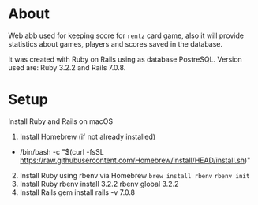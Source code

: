 # About

Web abb used for keeping score for `rentz` card game, also it will provide statistics about games, players and scores saved in the database.

It was created with Ruby on Rails using as database PostreSQL.
Version used are: Ruby 3.2.2 and Rails 7.0.8.

# Setup

Install Ruby and Rails on macOS
1. Install Homebrew (if not already installed)
  * /bin/bash -c "$(curl -fsSL https://raw.githubusercontent.com/Homebrew/install/HEAD/install.sh)"
2. Install Ruby using rbenv via Homebrew
`brew install rbenv`
`rbenv init`
3. Install Ruby
rbenv install 3.2.2
rbenv global 3.2.2
4. Install Rails
gem install rails -v 7.0.8

